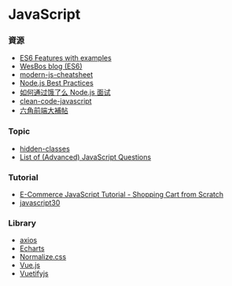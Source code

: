 <a name="#JavaScript"></a>
# JavaScript

<a name="resources"></a>
### 資源
- [ES6 Features with examples](http://es6-features.org)
- [WesBos blog (ES6)](http://wesbos.com/category/es6/)
- [modern-js-cheatsheet](https://github.com/mbeaudru/modern-js-cheatsheet/)
- [Node.js Best Practices](https://github.com/i0natan/nodebestpractices)
- [如何通过饿了么 Node.js 面试](https://github.com/ElemeFE/node-interview/tree/master/sections/zh-cn)
- [clean-code-javascript](https://github.com/ryanmcdermott/clean-code-javascript)
- [六角前端大補帖](https://coggle.it/diagram/XJdj8UA5tjeIugda/t/%E5%85%AD%E8%A7%92%E5%89%8D%E7%AB%AF%E5%A4%A7%E8%A3%9C%E5%B8%96/3ce94a1e7878d5f0c3c36c8ee5dd6db85bcc0fd177475649f0b9b88a6e473ea4?fbclid=IwAR0PFz7jFMa8Pbt6CAfmArn8mbS8R2QUbcUbfBG1SPJhhN0X0uayrqRfSfg)

<a name="topic"></a>
### Topic
- [hidden-classes](https://richardartoul.github.io/jekyll/update/2015/04/26/hidden-classes.html)
- [List of (Advanced) JavaScript Questions](https://github.com/lydiahallie/javascript-questions)

<a name="tutorial"></a>
### Tutorial
- [E-Commerce JavaScript Tutorial - Shopping Cart from Scratch](https://www.youtube.com/watch?v=023Psne_-_4)
- [javascript30](https://javascript30.com)

<a name="library"></a>
### Library
- [axios](https://github.com/axios/axios)
- [Echarts](https://echarts.baidu.com)
- [Normalize.css](https://necolas.github.io/normalize.css/)
- [Vue.js](https://vuejs.org)
- [Vuetifyjs](https://vuetifyjs.com)
